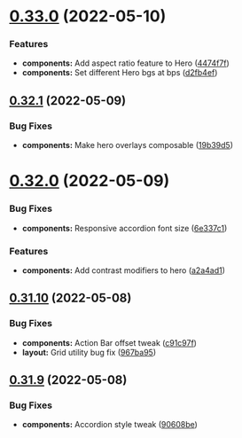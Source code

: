 # [0.33.0](https://github.com/jacecotton/tcds/compare/v0.32.1...v0.33.0) (2022-05-10)


### Features

* **components:** Add aspect ratio feature to Hero ([4474f7f](https://github.com/jacecotton/tcds/commit/4474f7f74ca93bc07198ca2218294ba86eb7a042))
* **components:** Set different Hero bgs at bps ([d2fb4ef](https://github.com/jacecotton/tcds/commit/d2fb4efae6ef7c0640a48e81efa7c2eb2a36b614))



## [0.32.1](https://github.com/jacecotton/tcds/compare/v0.32.0...v0.32.1) (2022-05-09)


### Bug Fixes

* **components:** Make hero overlays composable ([19b39d5](https://github.com/jacecotton/tcds/commit/19b39d549b43e9eb35bad508ee64493811fb779c))



# [0.32.0](https://github.com/jacecotton/tcds/compare/v0.31.10...v0.32.0) (2022-05-09)


### Bug Fixes

* **components:** Responsive accordion font size ([6e337c1](https://github.com/jacecotton/tcds/commit/6e337c132841e896f96468d240a81191a58ce652))


### Features

* **components:** Add contrast modifiers to hero ([a2a4ad1](https://github.com/jacecotton/tcds/commit/a2a4ad13421c6e03306a4fb0e99cf37f6836077d))



## [0.31.10](https://github.com/jacecotton/tcds/compare/v0.31.9...v0.31.10) (2022-05-08)


### Bug Fixes

* **components:** Action Bar offset tweak ([c91c97f](https://github.com/jacecotton/tcds/commit/c91c97fc4b717508856d19a972c939d0c8246276))
* **layout:** Grid utility bug fix ([967ba95](https://github.com/jacecotton/tcds/commit/967ba95c141724fb2d70bc73fb5df1d48beb662e))



## [0.31.9](https://github.com/jacecotton/tcds/compare/v0.31.8...v0.31.9) (2022-05-08)


### Bug Fixes

* **components:** Accordion style tweak ([90608be](https://github.com/jacecotton/tcds/commit/90608bef9c4b93c7cc7b4e695d4bcf71f7dfdd16))



